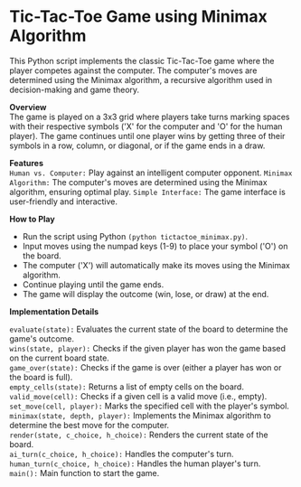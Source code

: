 <h1>Tic-Tac-Toe Game using Minimax Algorithm</h1>
This Python script implements the classic Tic-Tac-Toe game where the player competes against the computer. The computer's moves are determined using the Minimax algorithm, a recursive algorithm used in decision-making and game theory.

**Overview**  
The game is played on a 3x3 grid where players take turns marking spaces with their respective symbols ('X' for the computer and 'O' for the human player). The game continues until one player wins by getting three of their symbols in a row, column, or diagonal, or if the game ends in a draw.

**Features**  
`Human vs. Computer:` Play against an intelligent computer opponent.
`Minimax Algorithm:` The computer's moves are determined using the Minimax algorithm, ensuring optimal play.
`Simple Interface:` The game interface is user-friendly and interactive.  

**How to Play**  
* Run the script using Python `(python tictactoe_minimax.py)`.
* Input moves using the numpad keys (1-9) to place your symbol ('O') on the board.
* The computer ('X') will automatically make its moves using the Minimax algorithm.
* Continue playing until the game ends.
* The game will display the outcome (win, lose, or draw) at the end.
  
**Implementation Details**  

`evaluate(state):` Evaluates the current state of the board to determine the game's outcome.  
`wins(state, player):` Checks if the given player has won the game based on the current board state.  
`game_over(state):` Checks if the game is over (either a player has won or the board is full).  
`empty_cells(state):` Returns a list of empty cells on the board.  
`valid_move(cell):` Checks if a given cell is a valid move (i.e., empty).  
`set_move(cell, player):` Marks the specified cell with the player's symbol.  
`minimax(state, depth, player):` Implements the Minimax algorithm to determine the best move for the computer.  
`render(state, c_choice, h_choice):` Renders the current state of the board.  
`ai_turn(c_choice, h_choice):` Handles the computer's turn.  
`human_turn(c_choice, h_choice):` Handles the human player's turn.  
`main():` Main function to start the game.  
